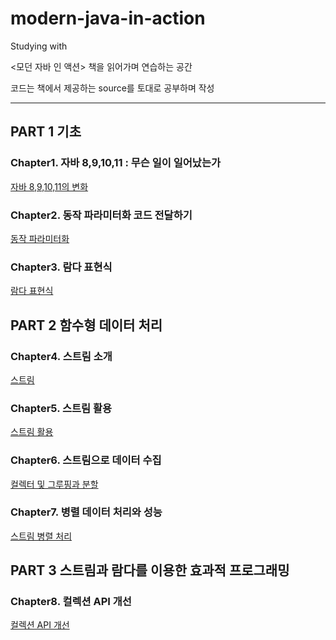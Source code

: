 # modern-java-in-action

Studying with <Modern Java In Action>
  
<모던 자바 인 액션> 책을 읽어가며 연습하는 공간

코드는 책에서 제공하는 source를 토대로 공부하며 작성 


---
## PART 1 기초
### Chapter1. 자바 8,9,10,11 : 무슨 일이 일어났는가

[자바 8,9,10,11의 변화](src/main/java/com/heedi/modernjavainaction/chapter01/chapter01.md)

### Chapter2. 동작 파라미터화 코드 전달하기

[동작 파라미터화](src/main/java/com/heedi/modernjavainaction/behaviorParameterization/chapter02.md)

### Chapter3. 람다 표현식

[람다 표현식](src/main/java/com/heedi/modernjavainaction/lambda/chapter03.md)


## PART 2 함수형 데이터 처리
### Chapter4. 스트림 소개

[스트림](src/main/java/com/heedi/modernjavainaction/stream/chapter04.md)


### Chapter5. 스트림 활용

[스트림 활용](src/main/java/com/heedi/modernjavainaction/stream/chapter05.md)


### Chapter6. 스트림으로 데이터 수집

[컬렉터 및 그루핑과 분할](src/main/java/com/heedi/modernjavainaction/stream/chapter06.md)


### Chapter7. 병렬 데이터 처리와 성능

[스트림 병렬 처리](src/main/java/com/heedi/modernjavainaction/stream/chapter07.md)


## PART 3 스트림과 람다를 이용한 효과적 프로그래밍 
### Chapter8. 컬렉션 API 개선

[컬렉션 API 개선](src/main/java/com/heedi/modernjavainaction/collection/chapter08.md)


